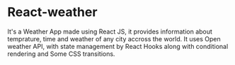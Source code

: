 # React-weather
It's a Weather App made using React JS, it provides information about temprature, time and weather of any city accross the world. It uses Open weather API, with state management by React Hooks along with conditional rendering and Some CSS transitions.
